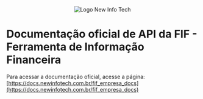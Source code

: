 <div align="center" style="max-height: 70px;" >
  <img src="https://s22.postimg.org/jko67vurl/new_logo.bd72278cc1cc.png" alt="Logo New Info Tech" />
</div>

# Documentação oficial de API da FIF - Ferramenta de Informação Financeira

Para acessar a documentação oficial, acesse a página: [https://docs.newinfotech.com.br/fif_empresa_docs](https://docs.newinfotech.com.br/fif_empresa_docs)
